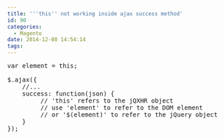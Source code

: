 ```yaml
---
title: '''this'' not working inside ajax success method'
id: 90
categories:
  - Magento
date: 2014-12-08 14:54:14
tags:
---
```


<pre class="lang:default decode:true  ">var element = this;

$.ajax({
    //...
    success: function(json) {
         // 'this' refers to the jQXHR object
         // use 'element' to refer to the DOM element
         // or '$(element)' to refer to the jQuery object
    }
});</pre>
&nbsp;